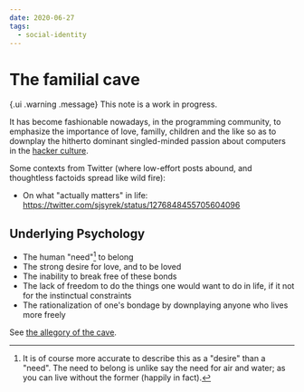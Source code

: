 ```yaml
---
date: 2020-06-27
tags:
  - social-identity
---
```


# The familial cave

{.ui .warning .message}
This note is a work in progress.

It has become fashionable nowadays, in the programming community, to emphasize the importance of love, familly, children and the like so as to downplay the hitherto dominant singled-minded passion about computers in the [hacker culture](http://www.catb.org/esr/faqs/hacker-howto.html#what_is). 

Some contexts from Twitter (where low-effort posts abound, and thoughtless factoids spread like wild fire):

* On what "actually matters" in life: <https://twitter.com/sjsyrek/status/1276848455705604096>

## Underlying Psychology

* The human "need"[^need] to belong
* The strong desire for love, and to be loved
* The inability to break free of these bonds
* The lack of freedom to do the things one would want to do in life, if it not for the instinctual constraints
* The rationalization of one's bondage by downplaying anyone who lives more freely

See [the allegory of the cave](https://en.wikipedia.org/wiki/Allegory_of_the_cave).

[^need]: It is of course more accurate to describe this as a "desire" than a "need". The need to belong is unlike say the need for air and water; as you can live without the former (happily in fact).